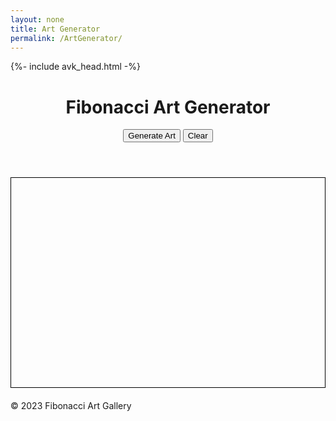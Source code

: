 ```yaml
---
layout: none
title: Art Generator
permalink: /ArtGenerator/
---
```


{%- include avk_head.html -%}

<!DOCTYPE html>
<html lang="en">

<head>
    <meta charset="UTF-8">
    <meta name="viewport" content="width=device-width, initial-scale=1.0">
    <title>Fibonacci Art Generator</title>
    <style>
        /* Add your styling here */
        canvas {
            border: 1px solid #000;
            display: block;
            margin: 20px auto;
        }
    </style>
    <script src="fibonacci-art.js" defer></script>
</head>

<body>
    <header>
        <h1>Fibonacci Art Generator</h1>
        <div>
            <button onclick="generateArt()">Generate Art</button>
            <button onclick="clearCanvas()">Clear</button>
        </div>
    </header>
    <main>
        <canvas id="fibCanvas" width="600" height="400"></canvas>
    </main>
    <footer>
        <p>&copy; 2023 Fibonacci Art Gallery</p>
    </footer>
</body>

</html>
<script>
// fibonacci-art.js
const canvas = document.getElementById('fibCanvas');
const ctx = canvas.getContext('2d');
function generateArt() {
    // Your logic to generate Fibonacci art goes here
    // For example, drawing a simple Fibonacci pattern as a placeholder
    ctx.clearRect(0, 0, canvas.width, canvas.height);
    let a = 1;
    let b = 1;
    ctx.beginPath();
    ctx.moveTo(canvas.width / 2, canvas.height / 2);
    for (let i = 0; i < 100; i++) {
        const temp = a;
        a = b;
        b = temp + b;
        ctx.lineTo(canvas.width / 2 + a, canvas.height / 2 + b);
    }
    ctx.strokeStyle = 'blue';
    ctx.stroke();
}
function clearCanvas() {
    ctx.clearRect(0, 0, canvas.width, canvas.height);
}

</script>
